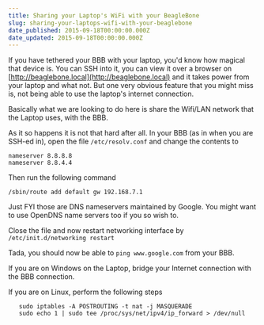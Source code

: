 ```yaml
---
title: Sharing your Laptop's WiFi with your BeagleBone
slug: sharing-your-laptops-wifi-with-your-beaglebone
date_published: 2015-09-18T00:00:00.000Z
date_updated: 2015-09-18T00:00:00.000Z
---
```


If you have tethered your BBB with your laptop, you'd know how magical that device is. You can SSH into it, you can view it over a browser on [http://beaglebone.local](http://beaglebone.local) and it takes power from your laptop and what not. But one very obvious feature that you might miss is, not being able to use the laptop's internet connection.

Basically what we are looking to do here is share the Wifi/LAN network that the Laptop uses, with the BBB.

As it so happens it is not that hard after all. In your BBB (as in when you are SSH-ed in), open the file `/etc/resolv.conf` and change the contents to

    nameserver 8.8.8.8
    nameserver 8.8.4.4
    

Then run the following command

    /sbin/route add default gw 192.168.7.1
    

Just FYI those are DNS nameservers maintained by Google. You might want to use OpenDNS name servers too if you so wish to.

Close the file and now restart networking interface by
`/etc/init.d/networking restart`

Tada, you should now be able to `ping www.google.com` from your BBB.

If you are on Windows on the Laptop, bridge your Internet connection with the BBB connection.

If you are on Linux, perform the following steps

       sudo iptables -A POSTROUTING -t nat -j MASQUERADE
       sudo echo 1 | sudo tee /proc/sys/net/ipv4/ip_forward > /dev/null
    
